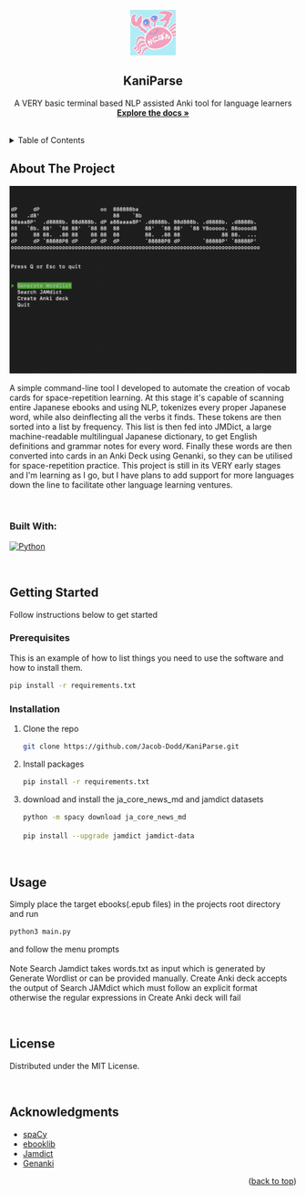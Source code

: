 
<!-- PROJECT LOGO -->
<br />
<div align="center">
  <a href="https://github.com/github_username/repo_name">
    <img src="images/crab.jpeg" alt="Logo" width="80" height="80">
  </a>

<h2 align="center">KaniParse</h2>

  <p align="center">
    A VERY basic terminal based NLP assisted Anki tool for language learners
    <br />
    <a href="https://github.com/github_username/repo_name"><strong>Explore the docs »</strong></a>
    <br />
    <br />
  </p>
</div>



<!-- TABLE OF CONTENTS -->
<details>
  <summary>Table of Contents</summary>
  <ol>
    <li>
      <a href="#about-the-project">About The Project</a>
      <ul>
        <li><a href="#built-with">Built With</a></li>
      </ul>
    </li>
    <li>
      <a href="#getting-started">Getting Started</a>
      <ul>
        <li><a href="#prerequisites">Prerequisites</a></li>
        <li><a href="#installation">Installation</a></li>
      </ul>
    </li>
    <li><a href="#usage">Usage</a></li>
    <li><a href="#license">License</a></li>
    <li><a href="#acknowledgments">Acknowledgments</a></li>
  </ol>
</details>



<!-- ABOUT THE PROJECT -->
## About The Project

[![Product Name Screen Shot][product-screenshot]](https://example.com)

A simple command-line tool I developed to automate the creation of vocab cards for space-repetition learning. At this stage it's capable of scanning entire Japanese ebooks and using NLP, tokenizes every proper Japanese word, while also deinflecting all the verbs it finds. These tokens are then sorted into a list by frequency. This list is then fed into JMDict, a large machine-readable multilingual Japanese dictionary, to get English definitions and grammar notes for every word. Finally these words are then converted into cards in an Anki Deck using Genanki, so they can be utilised for space-repetition practice. This project is still in its VERY early stages and I'm learning as I go, but I have plans to add support for more languages down the line to facilitate other language learning ventures.


<br />


### Built With:


[![Python][Pythonimg]][Python-url]

<br />




<!-- GETTING STARTED -->
## Getting Started

Follow instructions below to get started

### Prerequisites

This is an example of how to list things you need to use the software and how to install them.

  ```sh
  pip install -r requirements.txt
  ```

### Installation

1. Clone the repo
   ```sh
   git clone https://github.com/Jacob-Dodd/KaniParse.git
   ```
2. Install packages
   ```sh
   pip install -r requirements.txt
   ```
3. download and install the ja_core_news_md and jamdict datasets
   ```sh
   python -m spacy download ja_core_news_md

   pip install --upgrade jamdict jamdict-data
   ```

<br />



<!-- USAGE EXAMPLES -->
## Usage

Simply place the target ebooks(.epub files) in the projects root directory and run
```sh
python3 main.py
```
and follow  the menu prompts
<br />
<br />
Note Search Jamdict takes words.txt as input which is generated by Generate Wordlist or can be provided manually. Create Anki deck accepts the output of Search JAMdict which must follow an explicit format otherwise the regular expressions in Create Anki deck will fail


<br />



<!-- LICENSE -->
## License

Distributed under the MIT License.


<br />



<!-- ACKNOWLEDGMENTS -->
## Acknowledgments

* [spaCy](https://spacy.io/)
* [ebooklib](https://github.com/aerkalov/ebooklib)
* [Jamdict](https://github.com/neocl/jamdict)
* [Genanki](https://github.com/kerrickstaley/genanki)


<p align="right">(<a href="#readme-top">back to top</a>)</p>



<!-- MARKDOWN LINKS & IMAGES -->
[product-screenshot]: images/pic.png
[Pythonimg]: https://img.shields.io/badge/Python-3776AB?style=for-the-badge&logo=python&logoColor=white
[Python-url]: https://python.org/

